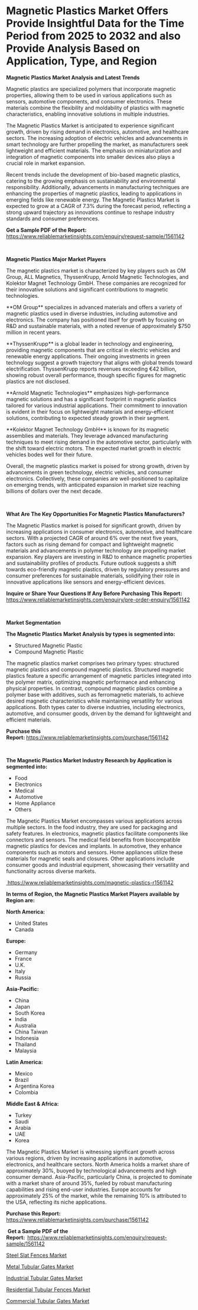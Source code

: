 <p><h1>Magnetic Plastics Market Offers Provide Insightful Data for the Time Period from 2025 to 2032 and also Provide Analysis Based on Application, Type, and Region</h1></p><p><strong>Magnetic Plastics Market Analysis and Latest Trends</strong></p>
<p><p>Magnetic plastics are specialized polymers that incorporate magnetic properties, allowing them to be used in various applications such as sensors, automotive components, and consumer electronics. These materials combine the flexibility and moldability of plastics with magnetic characteristics, enabling innovative solutions in multiple industries.</p><p>The Magnetic Plastics Market is anticipated to experience significant growth, driven by rising demand in electronics, automotive, and healthcare sectors. The increasing adoption of electric vehicles and advancements in smart technology are further propelling the market, as manufacturers seek lightweight and efficient materials. The emphasis on miniaturization and integration of magnetic components into smaller devices also plays a crucial role in market expansion.</p><p>Recent trends include the development of bio-based magnetic plastics, catering to the growing emphasis on sustainability and environmental responsibility. Additionally, advancements in manufacturing techniques are enhancing the properties of magnetic plastics, leading to applications in emerging fields like renewable energy. The Magnetic Plastics Market is expected to grow at a CAGR of 7.3% during the forecast period, reflecting a strong upward trajectory as innovations continue to reshape industry standards and consumer preferences.</p></p>
<p><strong>Get a Sample PDF of the Report:&nbsp;</strong> <a href="https://www.reliablemarketinsights.com/enquiry/request-sample/1561142?utm_campaign=3164&utm_medium=2&utm_source=Github&utm_content=ia&utm_term=31032025&utm_id=magnetic-plastics">https://www.reliablemarketinsights.com/enquiry/request-sample/1561142</a></p>
<p>&nbsp;</p>
<p><strong>Magnetic Plastics Major Market Players</strong></p>
<p><p>The magnetic plastics market is characterized by key players such as OM Group, ALL Magnetics, ThyssenKrupp, Arnold Magnetic Technologies, and Kolektor Magnet Technology GmbH. These companies are recognized for their innovative solutions and significant contributions to magnetic technologies.</p><p>**OM Group** specializes in advanced materials and offers a variety of magnetic plastics used in diverse industries, including automotive and electronics. The company has positioned itself for growth by focusing on R&D and sustainable materials, with a noted revenue of approximately $750 million in recent years.</p><p>**ThyssenKrupp** is a global leader in technology and engineering, providing magnetic components that are critical in electric vehicles and renewable energy applications. Their ongoing investments in green technology suggest a growth trajectory that aligns with global trends toward electrification. ThyssenKrupp reports revenues exceeding €42 billion, showing robust overall performance, though specific figures for magnetic plastics are not disclosed.</p><p>**Arnold Magnetic Technologies** emphasizes high-performance magnetic solutions and has a significant footprint in magnetic plastics tailored for various industrial applications. Their commitment to innovation is evident in their focus on lightweight materials and energy-efficient solutions, contributing to expected steady growth in their segment.</p><p>**Kolektor Magnet Technology GmbH** is known for its magnetic assemblies and materials. They leverage advanced manufacturing techniques to meet rising demand in the automotive sector, particularly with the shift toward electric motors. The expected market growth in electric vehicles bodes well for their future.</p><p>Overall, the magnetic plastics market is poised for strong growth, driven by advancements in green technology, electric vehicles, and consumer electronics. Collectively, these companies are well-positioned to capitalize on emerging trends, with anticipated expansion in market size reaching billions of dollars over the next decade.</p></p>
<p>&nbsp;</p>
<p><strong>What Are The Key Opportunities For Magnetic Plastics Manufacturers?</strong></p>
<p><p>The Magnetic Plastics market is poised for significant growth, driven by increasing applications in consumer electronics, automotive, and healthcare sectors. With a projected CAGR of around 6% over the next five years, factors such as rising demand for compact and lightweight magnetic materials and advancements in polymer technology are propelling market expansion. Key players are investing in R&D to enhance magnetic properties and sustainability profiles of products. Future outlook suggests a shift towards eco-friendly magnetic plastics, driven by regulatory pressures and consumer preferences for sustainable materials, solidifying their role in innovative applications like sensors and energy-efficient devices.</p></p>
<p><strong>Inquire or Share Your Questions If Any Before Purchasing This Report:</strong> <a href="https://www.reliablemarketinsights.com/enquiry/pre-order-enquiry/1561142?utm_campaign=3164&utm_medium=2&utm_source=Github&utm_content=ia&utm_term=31032025&utm_id=magnetic-plastics">https://www.reliablemarketinsights.com/enquiry/pre-order-enquiry/1561142</a></p>
<p>&nbsp;</p>
<p><strong>Market Segmentation</strong></p>
<p><strong>The Magnetic Plastics Market Analysis by types is segmented into:</strong></p>
<p><ul><li>Structured Magnetic Plastic</li><li>Compound Magnetic Plastic</li></ul></p>
<p><p>The magnetic plastics market comprises two primary types: structured magnetic plastics and compound magnetic plastics. Structured magnetic plastics feature a specific arrangement of magnetic particles integrated into the polymer matrix, optimizing magnetic performance and enhancing physical properties. In contrast, compound magnetic plastics combine a polymer base with additives, such as ferromagnetic materials, to achieve desired magnetic characteristics while maintaining versatility for various applications. Both types cater to diverse industries, including electronics, automotive, and consumer goods, driven by the demand for lightweight and efficient materials.</p></p>
<p><strong>Purchase this Report:&nbsp;</strong><a href="https://www.reliablemarketinsights.com/purchase/1561142?utm_campaign=3164&utm_medium=2&utm_source=Github&utm_content=ia&utm_term=31032025&utm_id=magnetic-plastics">https://www.reliablemarketinsights.com/purchase/1561142</a></p>
<p>&nbsp;</p>
<p><strong>The Magnetic Plastics Market Industry Research by Application is segmented into:</strong></p>
<p><ul><li>Food</li><li>Electronics</li><li>Medical</li><li>Automotive</li><li>Home Appliance</li><li>Others</li></ul></p>
<p><p>The Magnetic Plastics Market encompasses various applications across multiple sectors. In the food industry, they are used for packaging and safety features. In electronics, magnetic plastics facilitate components like connectors and sensors. The medical field benefits from biocompatible magnetic plastics for devices and implants. In automotive, they enhance components such as motors and sensors. Home appliances utilize these materials for magnetic seals and closures. Other applications include consumer goods and industrial equipment, showcasing their versatility and functionality across diverse markets.</p></p>
<p><a href="https://www.reliablemarketinsights.com/magnetic-plastics-r1561142?utm_campaign=3164&utm_medium=2&utm_source=Github&utm_content=ia&utm_term=31032025&utm_id=magnetic-plastics">&nbsp;https://www.reliablemarketinsights.com/magnetic-plastics-r1561142</a></p>
<p><strong>In terms of Region, the Magnetic Plastics Market Players available by Region are:</strong></p>
<p>
    <p> <strong> North America: </strong>
        <ul>
            <li>United States</li>
            <li>Canada</li>
        </ul>
        </p> 
    <p> <strong> Europe: </strong>
        <ul>
            <li>Germany</li>
            <li>France</li>
            <li>U.K.</li>
            <li>Italy</li>
            <li>Russia</li>
        </ul>
        </p> 
    <p> <strong> Asia-Pacific: </strong>
        <ul>
            <li>China</li>
            <li>Japan</li>
            <li>South Korea</li>
            <li>India</li>
            <li>Australia</li>
            <li>China Taiwan</li>
            <li>Indonesia</li>
            <li>Thailand</li>
            <li>Malaysia</li>
        </ul>
        </p> 
    <p> <strong> Latin America: </strong>
        <ul>
            <li>Mexico</li>
            <li>Brazil</li>
            <li>Argentina Korea</li>
            <li>Colombia</li>
        </ul>
        </p> 
    <p> <strong> Middle East & Africa: </strong>
        <ul>
            <li>Turkey</li>
            <li>Saudi</li>
            <li>Arabia</li>
            <li>UAE</li>
            <li>Korea</li>
        </ul>
    </p>
    </p>
<p><p>The Magnetic Plastics Market is witnessing significant growth across various regions, driven by increasing applications in automotive, electronics, and healthcare sectors. North America holds a market share of approximately 30%, buoyed by technological advancements and high consumer demand. Asia-Pacific, particularly China, is projected to dominate with a market share of around 35%, fueled by robust manufacturing capabilities and rising end-user industries. Europe accounts for approximately 25% of the market, while the remaining 10% is attributed to the USA, reflecting its niche applications.</p></p>
<p><strong>Purchase this Report: </strong><a href="https://www.reliablemarketinsights.com/purchase/1561142?utm_campaign=3164&utm_medium=2&utm_source=Github&utm_content=ia&utm_term=31032025&utm_id=magnetic-plastics">https://www.reliablemarketinsights.com/purchase/1561142</a></p>
<p>&nbsp;<strong>Get a Sample PDF of the Report:&nbsp;&nbsp;</strong><a href="https://www.reliablemarketinsights.com/enquiry/request-sample/1561142?utm_campaign=3164&utm_medium=2&utm_source=Github&utm_content=ia&utm_term=31032025&utm_id=magnetic-plastics">https://www.reliablemarketinsights.com/enquiry/request-sample/1561142</a></p>
<p><strong></strong></p>
<p><p><a href="https://www.linkedin.com/pulse/growth-revenue-projections-steel-slat-fences-market-68-cagr-xuzpe?utm_campaign=3164&utm_medium=2&utm_source=Github&utm_content=ia&utm_term=31032025&utm_id=magnetic-plastics">Steel Slat Fences Market</a></p><p><a href="https://www.linkedin.com/pulse/delving-growth-market-metal-tubular-gates-expected-107-cagr-se0tc?utm_campaign=3164&utm_medium=2&utm_source=Github&utm_content=ia&utm_term=31032025&utm_id=magnetic-plastics">Metal Tubular Gates Market</a></p><p><a href="https://www.linkedin.com/pulse/future-industrial-tubular-gates-market-whats-propelling-iivnc?utm_campaign=3164&utm_medium=2&utm_source=Github&utm_content=ia&utm_term=31032025&utm_id=magnetic-plastics">Industrial Tubular Gates Market</a></p><p><a href="https://www.linkedin.com/pulse/based-recent-market-research-residential-tubular-fences-xwxkf?utm_campaign=3164&utm_medium=2&utm_source=Github&utm_content=ia&utm_term=31032025&utm_id=magnetic-plastics">Residential Tubular Fences Market</a></p><p><a href="https://www.linkedin.com/pulse/industry-insights-global-commercial-tubular-gates-markets-ikijc?utm_campaign=3164&utm_medium=2&utm_source=Github&utm_content=ia&utm_term=31032025&utm_id=magnetic-plastics">Commercial Tubular Gates Market</a></p></p>